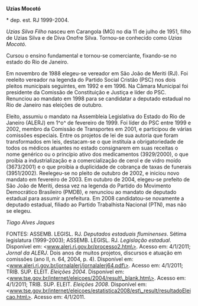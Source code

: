 **Uzias Mocotó**

\* dep. est. RJ 1999-2004.

*Uzias Silva Filho* nasceu em Carangola (MG) no dia 11 de julho de 1951,
filho de Uzias Silva e de Diva Onofre Silva. Tornou-se conhecido como
*Uzias Mocotó*.

Cursou o ensino fundamental e tornou-se comerciante, fixando-se no
estado do Rio de Janeiro.

Em novembro de 1988 elegeu-se vereador em São João de Meriti (RJ). Foi
reeleito vereador na legenda do Partido Social Cristão (PSC) nos dois
pleitos municipais seguintes, em 1992 e em 1996. Na Câmara Municipal foi
presidente da Comissão de Constituição e Justiça e líder do PSC.
Renunciou ao mandato em 1998 para se candidatar a deputado estadual no
Rio de Janeiro nas eleições de outubro.

Eleito, assumiu o mandato na Assembleia Legislativa do Estado do Rio de
Janeiro (ALERJ) em 1^o^ de fevereiro de 1999. Foi líder do PSC entre
1999 e 2002, membro da Comissão de Transportes em 2001, e participou de
várias comissões especiais. Entre os projetos de lei de sua autoria que
foram transformados em leis, destacam-se o que instituía a
obrigatoriedade de todos os médicos atuantes no estado consignarem em
suas receitas o nome genérico ou o princípio ativo dos medicamentos
(3929/2000), o que proibia a industrialização e a comercialização de
cerol e de vidro moído (3673/2001) e o que proibia a duplicidade de
cobrança de taxas de funerais (3951/2002). Reelegeu-se no pleito de
outubro de 2002, e iniciou novo mandato em fevereiro de 2003. Em outubro
de 2004, elegeu-se prefeito de São João de Meriti, dessa vez na legenda
do Partido do Movimento Democrático Brasileiro (PMDB), e renunciou ao
mandato de deputado estadual para assumir a prefeitura. Em 2008
candidatou-se novamente a deputado estadual, filiado ao Partido
Trabalhista Nacional (PTN), mas não se elegeu.

*Tiago Alves Jaques*

FONTES: ASSEMB. LEGISL. RJ. *Deputados estaduais fluminenses*. Sétima
legislatura (1999-2003); ASSEMB. LEGISL. RJ. *Legislação estadual*.
Disponível em: \<www.alerj.rj.gov.br/processo2.htm\>. Acesso em:
4/1/2011; *Jornal da ALERJ*. Dois anos de muitos projetos, discursos e
atuação em comissões (ano II, n. 64, 2004, p. 4). Disponível em:
\<www.alerj.rj.gov.br/jornalalerj/jornalalerj64.pdf\>. Acesso em:
4/1/2011; TRIB. SUP. ELEIT. *Eleições 2004*. Disponível em:
\<www.tse.gov.br/internet/eleicoes/2004/result\_blank.htm\>. Acesso em:
4/1/2011; TRIB. SUP. ELEIT. *Eleições 2008*. Disponível em:
\<www.tse.gov.br/internet/eleicoes/estatistica2008/est\_result/resultadoEleicao.htm\>.
Acesso em: 4/1/2011.
